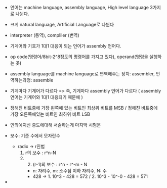 - 언어는 machine language, assembly language, High level language 3가지로 나뉜다.
- 크게 natural language, Artificial Language로 나뉜다
- interpreter (통역), compliler (번역)
- 기계어와 기호가 1대1 대응이 되는 언어가 assembly 언어다.
- op code(명령어/8bit-2^8정도의 명령어를 가지고 있다), operand(명령을 실행하는 곳)
- assembly language를 machine language로 변역해주는 장치: assembler, 번역하는과정: assemble
- 기계마다 기계어가 다르다 => 즉, 기계마다 assembly 언어가 다르다 ( assembly 언어는 기계어와 1대1 대응되기 때문에 )
- 정해진 비트중에 가장 왼쪽에 있는 비트인 최상위 비트를 MSB / 정해진 비트중에 가장 오른쪽에있는 비트인 최하위 비트 LSB 
- 인의예지신 중도에대해 서술하는게 마지막 시험문
- 보수: 기준 수에서 모자란수
    - radix -> r진법
      1. r의 보수 : r^n-N
      2. 2. (r-1)의 보수 : r^n - r^-m - N
          - n: 자리수, m: 소수점 이하 자리수, N: 수
          - 428 ->    1. 10^3 - 428 = 572    /    2. 10^3 - 10^-0 - 428 = 571

-
